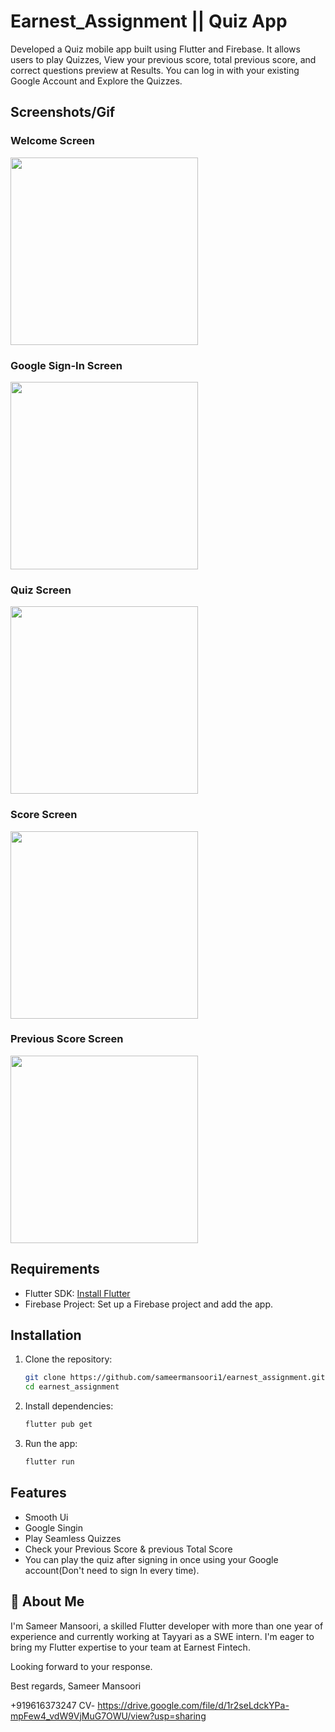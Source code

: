 # Earnest_Assignment || Quiz App

Developed a Quiz mobile app built using Flutter and Firebase. It allows users to play Quizzes, View your previous score, total previous score, and correct questions preview at Results.
You can log in with your existing Google Account and Explore the Quizzes.


## Screenshots/Gif



### Welcome Screen

<img src="https://github.com/user-attachments/assets/64740f82-c1aa-4136-8bc0-91cec3546dc8" width="300" hieght="100" />

### Google Sign-In Screen

<img src="https://github.com/user-attachments/assets/55a687d4-616d-4683-b021-fdac1c744ea1" width="300" hieght="100" />

### Quiz Screen

<img src="https://github.com/user-attachments/assets/5192f264-7525-4b91-9555-18054d1d2d2f" width="300" hieght="100" />

### Score Screen

<img src="https://github.com/user-attachments/assets/e2b1f59a-9711-4cb4-a45b-c4de619826af" width="300" hieght="100" />

### Previous Score Screen

<img src="https://github.com/user-attachments/assets/af06a254-370a-422d-b90e-a644262e9f44" width="300" hieght="100" />


## Requirements
- Flutter SDK: [Install Flutter](https://flutter.dev/docs/get-started/install)
- Firebase Project: Set up a Firebase project and add the app.

## Installation

1. Clone the repository:
   ```bash
   git clone https://github.com/sameermansoori1/earnest_assignment.git
   cd earnest_assignment

2. Install dependencies:
   ```bash
   flutter pub get

3. Run the app:
   ```bash
   flutter run


## Features

- Smooth Ui 
- Google Singin
- Play Seamless Quizzes
- Check your Previous Score & previous Total Score
- You can play the quiz after signing in once using your Google account(Don't need to sign In every time).


## 🚀 About Me
I'm Sameer Mansoori, a skilled Flutter developer with more than one year of experience and currently working at Tayyari as a SWE intern. 
I'm eager to bring my Flutter expertise to your team at Earnest Fintech.



Looking forward to your response.

Best regards,
Sameer Mansoori

+919616373247
CV- https://drive.google.com/file/d/1r2seLdckYPa-mpFew4_vdW9VjMuG7OWU/view?usp=sharing

